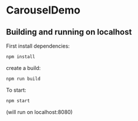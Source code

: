 # CarouselDemo

## Building and running on localhost

First install dependencies:

```sh
npm install
```

create a build:

```sh
npm run build
```

To start:

```sh
npm start
```

(will run on localhost:8080)
